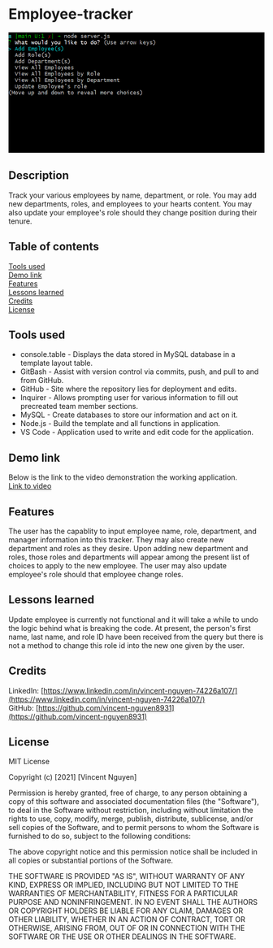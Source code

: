 # Employee-tracker

![image](Employee-tracker-image.png)

Description
------------

Track your various employees by name, department, or role. You may add new departments, roles, and employees to your hearts content. You may also update your employee's role should they change position during their tenure.

 Table of contents
---------------
[Tools used](#Tools-used)<br />
[Demo link](#Demo-link)<br />
[Features](#Features)<br />
[Lessons learned](#Lessons-learned)<br />
[Credits](#Credits)<br />
[License](#License)

Tools used
-------------------

* console.table - Displays the data stored in MySQL database in a template layout table.
* GitBash - Assist with version control via commits, push, and pull to and from GitHub.
* GitHub - Site where the repository lies for deployment and edits.
* Inquirer - Allows prompting user for various information to fill out precreated team member sections.
* MySQL - Create databases to store our information and act on it.
* Node.js - Build the template and all functions in application. 
* VS Code - Application used to write and edit code for the application.

Demo link
-------------

Below is the link to the video demonstration the working application. <br />
[Link to video](https://drive.google.com/file/d/1iS4fXZFlSaduac4GZ1Ey6Xc56f54ogx4/view?usp=sharing)


Features
------------------

The user has the capablity to input employee name, role, department, and manager information into this tracker. They may also create new department and roles as they desire. Upon adding new department and roles, those roles and departments will appear among the present list of choices to apply to the new employee. The user may also update employee's role should that employee change roles.

Lessons learned
---------------------
Update employee is currently not functional and it will take a while to undo the logic behind what is breaking the code. At present, the person's first name, last name, and role ID have been received from the query but there is not a method to change this role id into the new one given by the user. 

Credits
---------------
LinkedIn: [https://www.linkedin.com/in/vincent-nguyen-74226a107/](https://www.linkedin.com/in/vincent-nguyen-74226a107/) <br />
GitHub: [https://github.com/vincent-nguyen8931](https://github.com/vincent-nguyen8931)


License
----------
MIT License

Copyright (c) [2021] [Vincent Nguyen]

Permission is hereby granted, free of charge, to any person obtaining a copy
of this software and associated documentation files (the "Software"), to deal
in the Software without restriction, including without limitation the rights
to use, copy, modify, merge, publish, distribute, sublicense, and/or sell
copies of the Software, and to permit persons to whom the Software is
furnished to do so, subject to the following conditions:

The above copyright notice and this permission notice shall be included in all
copies or substantial portions of the Software.

THE SOFTWARE IS PROVIDED "AS IS", WITHOUT WARRANTY OF ANY KIND, EXPRESS OR
IMPLIED, INCLUDING BUT NOT LIMITED TO THE WARRANTIES OF MERCHANTABILITY,
FITNESS FOR A PARTICULAR PURPOSE AND NONINFRINGEMENT. IN NO EVENT SHALL THE
AUTHORS OR COPYRIGHT HOLDERS BE LIABLE FOR ANY CLAIM, DAMAGES OR OTHER
LIABILITY, WHETHER IN AN ACTION OF CONTRACT, TORT OR OTHERWISE, ARISING FROM,
OUT OF OR IN CONNECTION WITH THE SOFTWARE OR THE USE OR OTHER DEALINGS IN THE
SOFTWARE.